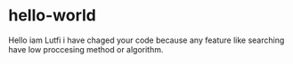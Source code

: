 # hello-world


Hello iam Lutfi
i have chaged your code because any feature like searching have low proccesing method or algorithm.
